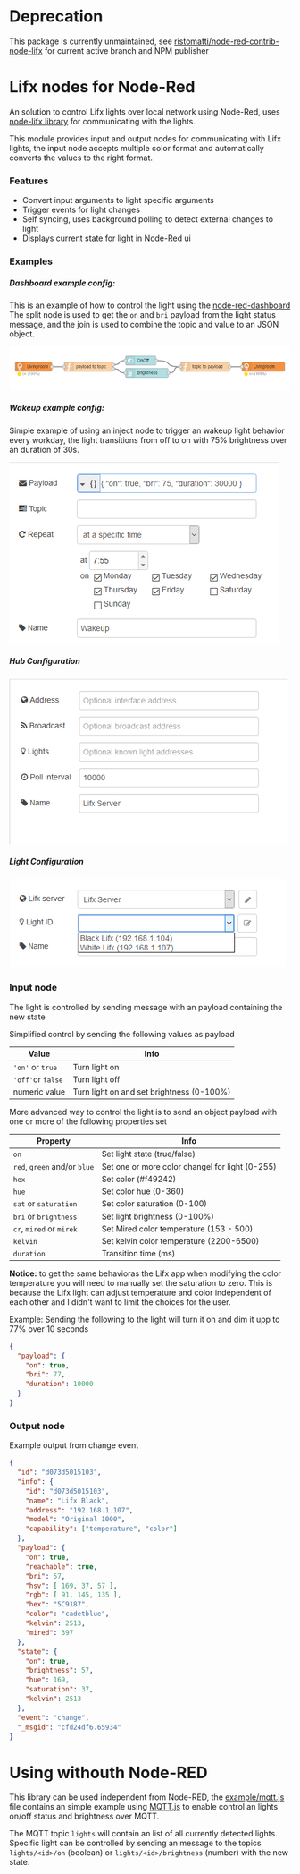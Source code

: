 # Deprecation
This package is currently unmaintained, see [ristomatti/node-red-contrib-node-lifx](https://github.com/ristomatti/node-red-contrib-node-lifx) for current active branch and NPM publisher

# Lifx nodes for Node-Red
An solution to control Lifx lights over local network using Node-Red, uses [node-lifx library](https://github.com/MariusRumpf/node-lifx) for communicating with the lights.

This module provides input and output nodes for communicating with Lifx lights, the input node accepts multiple color format and automatically converts the values to the right format. 


### Features
* Convert input arguments to light specific arguments
* Trigger events for light changes
* Self syncing, uses background polling to detect external changes to light
* Displays current state for light in Node-Red ui


### Examples
##### Dashboard example config:
This is an example of how to control the light using the [node-red-dashboard](https://github.com/node-red/node-red-dashboard)
The split node is used to get the `on` and `bri` payload from the light status message, and the join is used to combine the topic and value to an JSON object.

![UI example](./doc/example_ui.png)

##### Wakeup example config:
Simple example of using an inject node to trigger an wakeup light behavior every workday, the light transitions from off to on with 75% brightness over an duration of 30s.

![Wakeup example](./doc/wakeup.png)

##### Hub Configuration
![Hub config](./doc/config_server.png)

##### Light Configuration
![Light config](./doc/config_light.png)


### Input node
The light is controlled by sending message with an payload containing the new state

Simplified control by sending the following values as payload

| Value | Info |
|---|---|
| `'on'` or `true` | Turn light on |
| `'off'`or `false` | Turn light off |
| numeric value | Turn light on and set brightness (0-100%) |

More advanced way to control the light is to send an object payload with one or more of the following properties set

| Property | Info |
|---|---|
| `on` | Set light state (true/false)|
| `red`, `green` and/or `blue` | Set one or more color changel for light (0-255)|
| `hex` | Set color (#f49242) |
| `hue` | Set color hue (0-360) |
| `sat` or `saturation` | Set color saturation (0-100) | 
| `bri` or `brightness` | Set light brightness (0-100%) |
| `cr`, `mired` or `mirek` | Set Mired color temperature (153 - 500) |
| `kelvin` | Set kelvin color temperature (2200-6500) |
| `duration` | Transition time (ms) |

**Notice:** to get the same behavioras the Lifx app when modifying the color temperature you will need to manually set the saturation to zero. This is because the Lifx light can adjust temperature and color independent of each other and I didn't want to limit the choices for the user.

Example: Sending the following to the light will turn it on and dim it upp to 77% over 10 seconds

```json
{
  "payload": {
    "on": true, 
    "bri": 77,
    "duration": 10000
  }
}
```


### Output node

Example output from change event 
```json
{
  "id": "d073d5015103",
  "info": {
    "id": "d073d5015103",
    "name": "Lifx Black",
    "address": "192.168.1.107", 
    "model": "Original 1000",
    "capability": ["temperature", "color"]
  },
  "payload": { 
    "on": true, 
    "reachable": true, 
    "bri": 57, 
    "hsv": [ 169, 37, 57 ], 
    "rgb": [ 91, 145, 135 ], 
    "hex": "5C9187", 
    "color": "cadetblue", 
    "kelvin": 2513, 
    "mired": 397
  },
  "state": {
    "on": true,
    "brightness": 57,
    "hue": 169,
    "saturation": 37,
    "kelvin": 2513
  },
  "event": "change",
  "_msgid": "cfd24df6.65934"
}
```


# Using withouth Node-RED
This library can be used independent from Node-RED, the [example/mqtt.js](./example/mqtt.js) file contains an simple example using [MQTT.js](https://github.com/mqttjs/MQTT.js) to enable control an lights on/off status and brightness over MQTT.

The MQTT topic `lights` will contain an list of all currently detected lights.
Specific light can be controlled by sending an message to the topics `lights/<id>/on` (boolean) or `lights/<id>/brightness` (number) with the new state.
